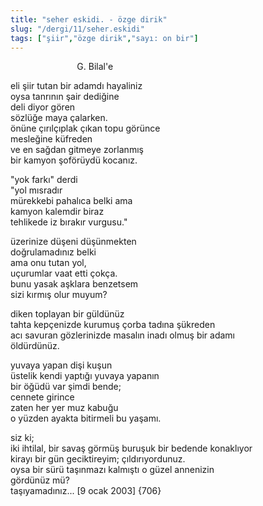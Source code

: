 ```yaml
---
title: "seher eskidi. - özge dirik"
slug: "/dergi/11/seher.eskidi"
tags: ["şiir","özge dirik","sayı: on bir"]
---
```

      
                    G. Bilal'e

eli şiir tutan bir adamdı hayaliniz  
oysa tanrının şair dediğine  
deli diyor gören  
sözlüğe maya çalarken.  
önüne çırılçıplak çıkan topu görünce  
mesleğine küfreden  
ve en sağdan gitmeye zorlanmış  
bir kamyon şoförüydü kocanız.

"yok farkı" derdi  
"yol mısradır  
mürekkebi pahalıca belki ama  
kamyon kalemdir biraz  
tehlikede iz bırakır vurgusu."

üzerinize düşeni düşünmekten  
doğrulamadınız belki  
ama onu tutan yol,  
uçurumlar vaat etti çokça.  
bunu yasak aşklara benzetsem  
sizi kırmış olur muyum?

diken toplayan bir güldünüz  
tahta kepçenizde kurumuş çorba tadına şükreden  
acı savuran gözlerinizde masalın inadı olmuş bir adamı  
öldürdünüz.

yuvaya yapan dişi kuşun  
üstelik kendi yaptığı yuvaya yapanın  
bir öğüdü var şimdi bende;  
cennete girince  
zaten her yer muz kabuğu  
o yüzden ayakta bitirmeli bu yaşamı.

siz ki;  
iki ihtilal, bir savaş görmüş buruşuk bir bedende konaklıyor  
kirayı bir gün geciktireyim; çıldırıyordunuz.  
oysa bir sürü taşınmazı kalmıştı o güzel annenizin  
gördünüz mü?  
taşıyamadınız...
\[9 ocak 2003\] {706}

